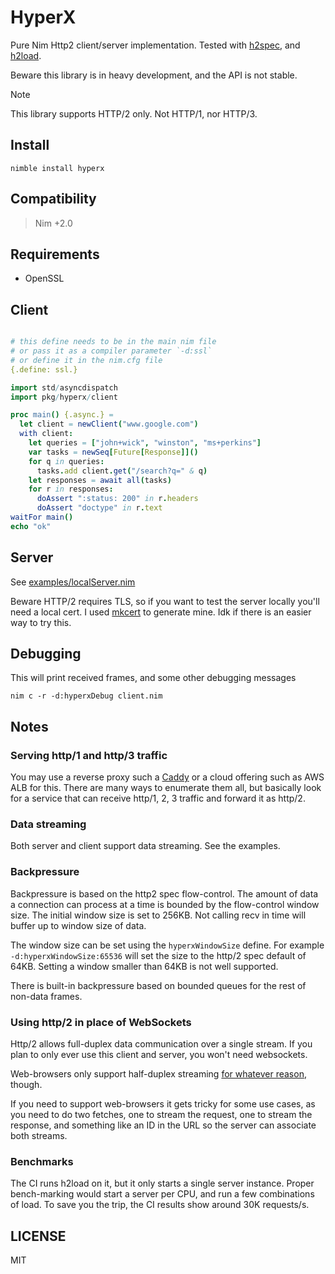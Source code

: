 # HyperX

Pure Nim Http2 client/server implementation. Tested with
[h2spec](https://github.com/summerwind/h2spec), and
[h2load](https://nghttp2.org/documentation/h2load-howto.html).

Beware this library is in heavy development,
and the API is not stable.

> [!NOTE]
> This library supports HTTP/2 only. Not HTTP/1, nor HTTP/3.

## Install

```
nimble install hyperx
```

## Compatibility

> Nim +2.0

## Requirements

- OpenSSL

## Client

```nim

# this define needs to be in the main nim file
# or pass it as a compiler parameter `-d:ssl`
# or define it in the nim.cfg file
{.define: ssl.}

import std/asyncdispatch
import pkg/hyperx/client

proc main() {.async.} =
  let client = newClient("www.google.com")
  with client:
    let queries = ["john+wick", "winston", "ms+perkins"]
    var tasks = newSeq[Future[Response]]()
    for q in queries:
      tasks.add client.get("/search?q=" & q)
    let responses = await all(tasks)
    for r in responses:
      doAssert ":status: 200" in r.headers
      doAssert "doctype" in r.text
waitFor main()
echo "ok"
```

## Server

See [examples/localServer.nim](https://github.com/nitely/nim-hyperx/blob/master/examples/localServer.nim)

Beware HTTP/2 requires TLS, so if you want to test the server locally you'll
need a local cert. I used [mkcert](https://github.com/FiloSottile/mkcert)
to generate mine. Idk if there is an easier way to try this.

## Debugging

This will print received frames, and some other
debugging messages

```
nim c -r -d:hyperxDebug client.nim
```

## Notes

### Serving http/1 and http/3 traffic

You may use a reverse proxy such a [Caddy](https://github.com/caddyserver/caddy) or a cloud offering such as AWS ALB for this. There are many ways to enumerate them all, but basically look for a service that can receive http/1, 2, 3 traffic and forward it as http/2.

### Data streaming

Both server and client support data streaming. See the examples.

### Backpressure

Backpressure is based on the http2 spec flow-control. The amount of data a connection can process at a time is bounded by the flow-control window size. The initial window size is set to 256KB. Not calling recv in time will buffer up to window size of data.

The window size can be set using the `hyperxWindowSize` define. For example `-d:hyperxWindowSize:65536` will set the size to the http/2 spec default of 64KB. Setting a window smaller than 64KB is not well supported.

There is built-in backpressure based on bounded queues for the rest of non-data frames.

### Using http/2 in place of WebSockets

Http/2 allows full-duplex data communication over a single stream. If you plan to only ever use this client and server, you won't need websockets.

Web-browsers only support half-duplex streaming [for whatever reason](https://github.com/whatwg/fetch/issues/1254), though.

If you need to support web-browsers it gets tricky for some use cases, as you need to do two fetches, one to stream the request, one to stream the response, and something like an ID in the URL so the server can associate both streams.

### Benchmarks

The CI runs h2load on it, but it only starts a single server instance. Proper bench-marking would start a server per CPU, and run a few combinations of load. To save you the trip, the CI results show around 30K requests/s.

## LICENSE

MIT
